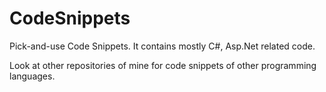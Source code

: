 # CodeSnippets
Pick-and-use Code Snippets.
It contains mostly C#, Asp.Net related code.

Look at other repositories of mine for code snippets of other programming languages.
